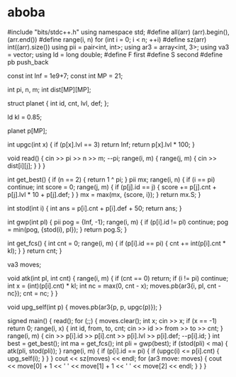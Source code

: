 # aboba
#include "bits/stdc++.h"
using namespace std;
#define all(arr) (arr).begin(), (arr.end())
#define range(i, n) for (int i = 0; i < n; ++i)
#define sz(arr) int((arr).size())
using pii = pair<int, int>;
using ar3 = array<int, 3>;
using va3 = vector<ar3>;
using ld = long double;
#define F first
#define S second
#define pb push_back

const int Inf = 1e9+7;
const int MP = 21;

int pi, n, m;
int dist[MP][MP];

struct planet {
	int id, cnt, lvl, def;
};

ld kl = 0.85;

planet p[MP];

int upgc(int x) {
	if (p[x].lvl == 3)
		return Inf;
	return p[x].lvl * 100;
}

void read() {
	cin >> pi >> n >> m;
	--pi;
	range(i, m) {
		range(j, m) {
			cin >> dist[i][j];
		}
	}
}

int get_best() {
	if (n == 2) {
		return 1 ^ pi;
	}
	pii mx;
	range(i, n) {
		if (i == pi)
			continue;
		int score = 0;
		range(j, m) {
			if (p[j].id == j) {
				score += p[j].cnt + p[j].lvl * 10 + p[j].def;
			}
		}
		mx = max(mx, {score, i});
	}
	return mx.S;
}

int stod(int i) {
	int ans = p[i].cnt + p[i].def + 50;
	return ans;
}

int gwp(int pl) {
	pii pog = {Inf, -1};
	range(i, m) {
		if (p[i].id != pl)
			continue;
		pog = min(pog, {stod(i), pl});
	}
	return pog.S;
}

int get_fcs() {
	int cnt = 0;
	range(i, m) {
		if (p[i].id == pi) {
			cnt += int(p[i].cnt * kl);
		}
	}
	return cnt;
}

va3 moves;

void atk(int pl, int cnt) {
	range(i, m) {
		if (cnt == 0)
			return;
		if (i != pi)
			continue;
		int x = (int)(p[i].cnt) * kl;
		int nc = max(0, cnt - x);
		moves.pb(ar3{i, pl, cnt - nc});
		cnt = nc;
	}
}

void upg_self(int p) {
	moves.pb(ar3{p, p, upgc(p)});
}

signed main() {
	read();
	for (;;) {
		moves.clear();
		int x;
		cin >> x;
		if (x == -1)
			return 0;
		range(i, x) {
			int id, from, to, cnt;
			cin >> id >> from >> to >> cnt;
		}
		range(i, m) {
			cin >> p[i].id >> p[i].cnt >> p[i].lvl >> p[i].def;
			--p[i].id;
		}
		int best = get_best();
		int ma = get_fcs();
		int pli = gwp(best);
		if (stod(pli) < ma) {
			atk(pli, stod(pli));
		}
		range(i, m) {
			if (p[i].id == pi) {
				if (upgc(i) <= p[i].cnt) {
					upg_self(i);
				}
			}
		}
		cout << sz(moves) << endl;
		for (ar3 move: moves) {
			cout << move[0] + 1 << ' ' << move[1] + 1 << ' ' << move[2] << endl;
		}
	}
}
